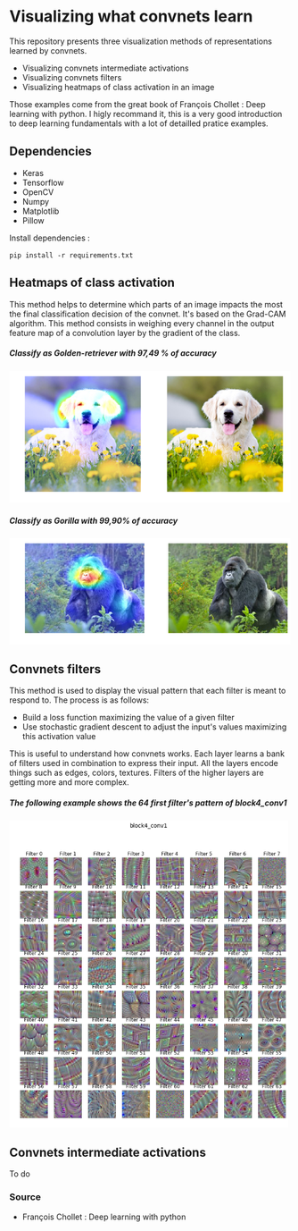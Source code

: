 # Visualizing what convnets learn

This repository presents three visualization methods of representations learned 
by convnets.

<ul>
    <li>Visualizing convnets intermediate activations</li>
    <li>Visualizing convnets filters</li>
    <li>Visualizing heatmaps of class activation in an image</li>
</ul>
Those examples come from the great book of François Chollet : Deep learning with
python. I higly recommand it, this is a very good introduction to deep learning
fundamentals with a lot of detailled pratice examples.

<h2>Dependencies</h2>
<ul>
    <li>Keras</li>
    <li>Tensorflow</li>
    <li>OpenCV</li>
    <li>Numpy</li>
    <li>Matplotlib</li>
    <li>Pillow</li>
    
</ul>
<p>
    Install dependencies :

```
pip install -r requirements.txt
```

</p>

<p>
    <h2>Heatmaps of class activation</h2>
    This method helps to determine which parts of an image impacts the most the 
    final classification decision of the convnet. It's based on the Grad-CAM 
    algorithm. This method consists in weighing every channel in the output 
    feature map of a convolution layer by the gradient of the class.
</p>
<p>
    <h5>Classify as Golden-retriever with 97,49 % of accuracy</h5>
    <img src="combined_images/Golden_retriever.png" alt="dog" class="inline"/>
    <h5>Classify as Gorilla with 99,90% of accuracy</h5>
    <img src="combined_images/gorilla.png" alt="gorilla" class="inline"/>
</p>
<p>
    <h2>Convnets filters</h2>
    This method is used to display the visual pattern that each filter is meant
    to respond to. The process is as follows:
    <ul>
        <li>Build a loss function maximizing the value of a given filter</li>
        <li>Use stochastic gradient descent to adjust the input's values 
            maximizing this activation value</li>
    </ul>
    This is useful to understand how convnets works. Each layer learns a bank of
    filters used in combination to express their input. All the layers encode 
    things such as edges, colors, textures. Filters of the higher layers are 
    getting more and more complex. 
</p>

<p>
    <h5>
        The following example shows the 64 first filter's pattern of 
        block4_conv1
    </h5>
    <img src="filters_pattern/block4_conv1.png" alt="filters" class="inline" width = "500"/>
</p>

<p>
    <h2>Convnets intermediate activations</h2>
    To do

</p>

<p>
    <h3>Source</h3>
    <ul>
        <li>François Chollet : Deep learning with python</li>
    </ul>
</p>
